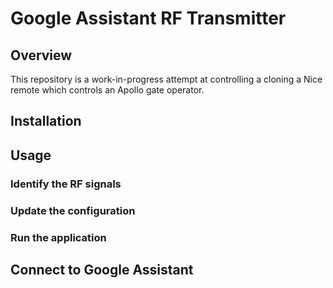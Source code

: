 # Google Assistant RF Transmitter

## Overview

This repository is a work-in-progress attempt at controlling a cloning a Nice remote which controls an Apollo gate operator.

## Installation

## Usage

### Identify the RF signals

### Update the configuration

### Run the application

## Connect to Google Assistant
